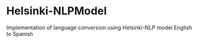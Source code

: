 # Helsinki-NLPModel
Implementation of language conversion using Helsinki-NLP model English to Spanish
